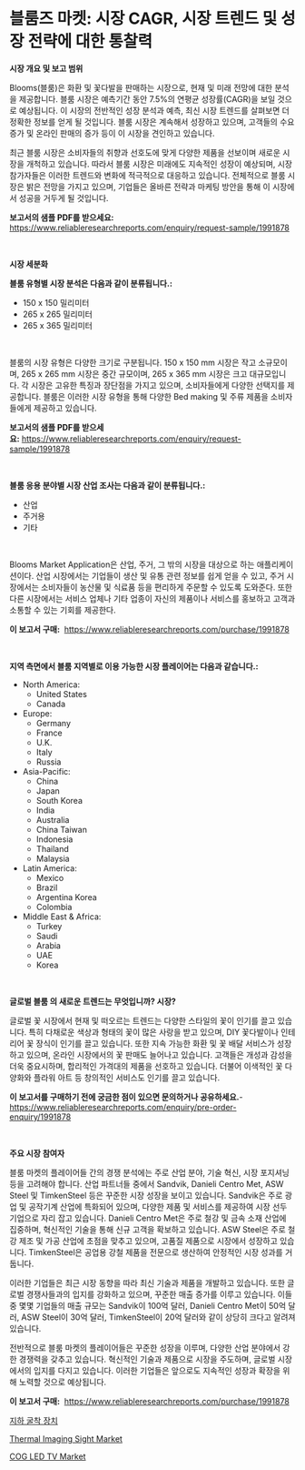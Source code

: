 <p><h1>블룸즈 마켓: 시장 CAGR, 시장 트렌드 및 성장 전략에 대한 통찰력</h1></p><p><strong>시장 개요 및 보고 범위</strong></p>
<p><p>Blooms(블룸)은 화환 및 꽃다발을 판매하는 시장으로, 현재 및 미래 전망에 대한 분석을 제공합니다. 블룸 시장은 예측기간 동안 7.5%의 연평균 성장률(CAGR)을 보일 것으로 예상됩니다. 이 시장의 전반적인 성장 분석과 예측, 최신 시장 트렌드를 살펴보면 더 정확한 정보를 얻게 될 것입니다. 블룸 시장은 계속해서 성장하고 있으며, 고객들의 수요 증가 및 온라인 판매의 증가 등이 이 시장을 견인하고 있습니다.</p><p>최근 블룸 시장은 소비자들의 취향과 선호도에 맞게 다양한 제품을 선보이며 새로운 시장을 개척하고 있습니다. 따라서 블룸 시장은 미래에도 지속적인 성장이 예상되며, 시장 참가자들은 이러한 트렌드와 변화에 적극적으로 대응하고 있습니다. 전체적으로 블룸 시장은 밝은 전망을 가지고 있으며, 기업들은 올바른 전략과 마케팅 방안을 통해 이 시장에서 성공을 거두게 될 것입니다.</p></p>
<p><strong>보고서의 샘플 PDF를 받으세요:</strong> <a href="https://www.reliableresearchreports.com/enquiry/request-sample/1991878">https://www.reliableresearchreports.com/enquiry/request-sample/1991878</a></p>
<p>&nbsp;</p>
<p><strong>시장 세분화</strong></p>
<p><strong>블룸 유형별 시장 분석은 다음과 같이 분류됩니다.:</strong></p>
<p><ul><li>150 x 150 밀리미터</li><li>265 x 265 밀리미터</li><li>265 x 365 밀리미터</li></ul></p>
<p>&nbsp;</p>
<p><p>블룸의 시장 유형은 다양한 크기로 구분됩니다. 150 x 150 mm 시장은 작고 소규모이며, 265 x 265 mm 시장은 중간 규모이며, 265 x 365 mm 시장은 크고 대규모입니다. 각 시장은 고유한 특징과 장단점을 가지고 있으며, 소비자들에게 다양한 선택지를 제공합니다. 블룸은 이러한 시장 유형을 통해 다양한 Bed making 및 주류 제품을 소비자들에게 제공하고 있습니다.</p></p>
<p><strong>보고서의 샘플 PDF를 받으세요:</strong>&nbsp;<a href="https://www.reliableresearchreports.com/enquiry/request-sample/1991878">https://www.reliableresearchreports.com/enquiry/request-sample/1991878</a></p>
<p>&nbsp;</p>
<p><strong> 블룸 응용 분야별 시장 산업 조사는 다음과 같이 분류됩니다.:</strong></p>
<p><ul><li>산업</li><li>주거용</li><li>기타</li></ul></p>
<p>&nbsp;</p>
<p><p>Blooms Market Application은 산업, 주거, 그 밖의 시장을 대상으로 하는 애플리케이션이다. 산업 시장에서는 기업들이 생산 및 유통 관련 정보를 쉽게 얻을 수 있고, 주거 시장에서는 소비자들이 농산물 및 식료품 등을 편리하게 주문할 수 있도록 도와준다. 또한 다른 시장에서는 서비스 업체나 기타 업종이 자신의 제품이나 서비스를 홍보하고 고객과 소통할 수 있는 기회를 제공한다.</p></p>
<p><strong>이 보고서 구매:</strong>&nbsp; <a href="https://www.reliableresearchreports.com/purchase/1991878">https://www.reliableresearchreports.com/purchase/1991878</a></p>
<p>&nbsp;</p>
<p><strong>지역 측면에서 블룸 지역별로 이용 가능한 시장 플레이어는 다음과 같습니다.:</strong></p>
<p><ul>
    <li>
        North America:
        <ul>
            <li>United States</li>
            <li>Canada</li>
        </ul>
    </li>
    <li>
        Europe:
        <ul>
            <li>Germany</li>
            <li>France</li>
            <li>U.K.</li>
            <li>Italy</li>
            <li>Russia</li>
        </ul>
    </li>
    <li>
        Asia-Pacific:
        <ul>
            <li>China</li>
            <li>Japan</li>
            <li>South Korea</li>
            <li>India</li>
            <li>Australia</li>
            <li>China Taiwan</li>
            <li>Indonesia</li>
            <li>Thailand</li>
            <li>Malaysia</li>
        </ul>
    </li>
    <li>
        Latin America:
        <ul>
            <li>Mexico</li>
            <li>Brazil</li>
            <li>Argentina Korea</li>
            <li>Colombia</li>
        </ul>
    </li>
    <li>
        Middle East & Africa:
        <ul>
            <li>Turkey</li>
            <li>Saudi</li>
            <li>Arabia</li>
            <li>UAE</li>
            <li>Korea</li>
        </ul>
    </li>
    </ul></p>
<p>&nbsp;</p>
<p><strong>글로벌 블룸 의 새로운 트렌드는 무엇입니까? 시장?</strong></p>
<p><p>글로벌 꽃 시장에서 현재 및 떠오르는 트렌드는 다양한 스타일의 꽃이 인기를 끌고 있습니다. 특히 다채로운 색상과 형태의 꽃이 많은 사랑을 받고 있으며, DIY 꽃다발이나 인테리어 꽃 장식이 인기를 끌고 있습니다. 또한 지속 가능한 화환 및 꽃 배달 서비스가 성장하고 있으며, 온라인 시장에서의 꽃 판매도 늘어나고 있습니다. 고객들은 개성과 감성을 더욱 중요시하며, 합리적인 가격대의 제품을 선호하고 있습니다. 더불어 이색적인 꽃 다양화와 플라워 아트 등 창의적인 서비스도 인기를 끌고 있습니다.</p></p>
<p><strong>이 보고서를 구매하기 전에 궁금한 점이 있으면 문의하거나 공유하세요.</strong>- <a href="https://www.reliableresearchreports.com/enquiry/pre-order-enquiry/1991878">https://www.reliableresearchreports.com/enquiry/pre-order-enquiry/1991878</a></p>
<p>&nbsp;</p>
<p><strong>주요 시장 참여자</strong></p>
<p><p>블룸 마켓의 플레이어들 간의 경쟁 분석에는 주로 산업 분야, 기술 혁신, 시장 포지셔닝 등을 고려해야 합니다. 산업 파트너들 중에서 Sandvik, Danieli Centro Met, ASW Steel 및 TimkenSteel 등은 꾸준한 시장 성장을 보이고 있습니다. Sandvik은 주로 광업 및 공작기계 산업에 특화되어 있으며, 다양한 제품 및 서비스를 제공하여 시장 선두 기업으로 자리 잡고 있습니다. Danieli Centro Met은 주로 철강 및 금속 소재 산업에 집중하며, 혁신적인 기술을 통해 신규 고객을 확보하고 있습니다. ASW Steel은 주로 철강 제조 및 가공 산업에 초점을 맞추고 있으며, 고품질 제품으로 시장에서 성장하고 있습니다. TimkenSteel은 공업용 강철 제품을 전문으로 생산하여 안정적인 시장 성과를 거둡니다.</p><p>이러한 기업들은 최근 시장 동향을 따라 최신 기술과 제품을 개발하고 있습니다. 또한 글로벌 경쟁사들과의 입지를 강화하고 있으며, 꾸준한 매출 증가를 이루고 있습니다. 이들 중 몇몇 기업들의 매출 규모는 Sandvik이 100억 달러, Danieli Centro Met이 50억 달러, ASW Steel이 30억 달러, TimkenSteel이 20억 달러와 같이 상당히 크다고 알려져 있습니다.</p><p>전반적으로 블룸 마켓의 플레이어들은 꾸준한 성장을 이루며, 다양한 산업 분야에서 강한 경쟁력을 갖추고 있습니다. 혁신적인 기술과 제품으로 시장을 주도하며, 글로벌 시장에서의 입지를 다지고 있습니다. 이러한 기업들은 앞으로도 지속적인 성장과 확장을 위해 노력할 것으로 예상됩니다.</p></p>
<p><strong>이 보고서 구매:</strong>&nbsp;&nbsp;<a href="https://www.reliableresearchreports.com/purchase/1991878">https://www.reliableresearchreports.com/purchase/1991878</a></p>
<p><p><a href="https://github.com/plelbej847484502/Market-Research-Report-List-1/blob/main/38437018959.md">지하 굴착 장치</a></p><p><a href="https://github.com/guneycigdem35/Market-Research-Report-List-2/blob/main/thermal-imaging-sight-market.md">Thermal Imaging Sight Market</a></p><p><a href="https://github.com/Paul14Anderson63/Market-Research-Report-List-3/blob/main/cog-led-tv-market.md">COG LED TV Market</a></p></p>

